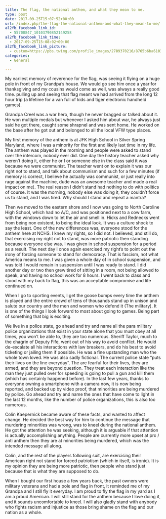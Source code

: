 ```yaml
---
title: The flag, the national anthem, and what they mean to me.
type: post
date: 2017-09-25T15:07:52+00:00
url: /index.php/the-flag-the-national-anthem-and-what-they-mean-to-me/
al2fb_facebook_link_id:
  - 55700847_10103790852149258
al2fb_facebook_link_time:
  - 2017-09-25T15:08:02+00:00
al2fb_facebook_link_picture:
  - custom=https://pbs.twimg.com/profile_images/2789370216/8765b6ba61039a987bdc1b3bc922bdbf_400x400.png
categories:
  - General

---
```

My earliest memory of reverence for the flag, was seeing it flying on a huge pole in front of my Grandpa&#8217;s house. We would go see him once a year for thanksgiving and my cousins would come as well, was always a really good time. pulling up and seeing that flag meant we had arrived from the long 12 hour trip (a lifetime for a van full of kids and tiger electronic handheld games).

Grandpa Creel was a war hero, though he never bragged or talked about it. He won multiple medals but whenever I asked him about war, he always just said he got there, caught some shrapnel and was sent home. He worked on the base after he got out and belonged to all the local VFW type places.

My first memory of the anthem is at JFK High School in Silver Spring Maryland, where I was a minority for the first and likely last time in my life. The anthem was played in the morning and people were asked to stand over the intercom, nobody ever did. One day the history teacher asked why weren&#8217;t doing it, either he or I or someone else in the class said it was because we were communist. The teacher went on to explain it was our right not to stand, and talk about communism and such for a few minutes (if memory is correct, I believe he actually was communist, or just really into rage against the machine, dude was an awesome teacher and made a real impact on me). The real reason I didn&#8217;t stand had nothing to do with politics of course. It was the morning, nobody else was doing it, they couldn&#8217;t force us to stand, and I was tired. Why should I stand and repeat a mantra?

Then we moved to the eastern shore and I now was going to North Caroline High School, which had no A/C, and was positioned next to a cow farm, with the windows down to let the air and smell in. Hicks and Rednecks went from being non existent, to being the ideal look. It was a culture shock to say the least. One of the new differences was, everyone stood for the anthem here at NCHS. I knew my rights, so I did not. I believed, and still do, that exercising my right not to stand, was more patriotic then standing because everyone else was. I was given in school suspension for a period as a result. The next day I once again exercised my right&#8217;s to point out the irony of forcing someone to stand for democracy. That is fascism, not what America means to me. I was given a whole day of in school suspension, and was told I would remain in suspension until I was ready to stand. I did another day or two then grew tired of sitting in a room, not being allowed to speak, and having no school work for 8 hours. I went back to class and stood with my back to flag, this was an acceptable compromise and life continued on.

When I go to sporting events, I get the goose bumps every time the anthem is played and the entire crowd of tens of thousands stand up in unison and salute our country and the men and women who defend it (The military). It is one of the things I look forward to most about going to games. Being part of something that big is exciting.

We live in a police state, go ahead and try and name all the para military police organizations that exist in your state alone that you must obey at all times, you won&#8217;t be able to, they are too numerous. Sheriff Taylor, much to the chagrin of Deputy Fife, went out of his way to avoid conflict. He would de-escalate all his interactions with law breakers, and do his best to avoid ticketing or jailing them if possible. He was a fine upstanding man who the whole town loved. He was also sadly fictional. The current police state &#8220;puts their lives on the line everyday&#8221;. The are fearful for their lives, they are armed, and they are beyond question. They treat each interaction like the man they just pulled over for speeding is going to pull a gun and kill them (which has certainly happened before). In the last few years, thanks to everyone owning a smartphone with a camera now, it is now being reported, and backed up by video proof, that minorities are being murdered by police. Go ahead and try and name the ones that have come to light in the last 12 months, like the number of police organizations, this is also too numerous.

Colin Kaepernick became aware of these facts, and wanted to affect change. He decided the best way for him to continue the message that murdering minorities was wrong, was to kneel during the national anthem. He got the attention he was seeking, although it is arguable if that attention is actually accomplishing anything. People are currently more upset at pro / anti anthem then they are at minorities being murdered, which was the intended message all along.

Colin, and the rest of the players following suit, are exercising their American right not stand for forced patriotism (which in itself, is ironic). It is my opinion they are being more patriotic, then people who stand just because that is what they are supposed to do.

When I bought our first house a few years back, the past owners were military veterans and had a pole and flag in front, it reminded me of my Grandpa and I still fly it everyday. I am proud to fly the flag in my yard as I am a proud American. I will still stand for the anthem because I love doing it, and it sounds uncomfortable to kneel. I will also gladly stand with anybody who fights racism and injustice as those bring shame on the flag and our nation as a whole.